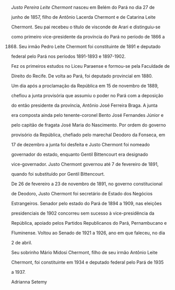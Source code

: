 

*Justo Pereira Leite Chermont* nasceu em Belém do Pará no dia 27 de

junho de 1857, filho de Antônio Lacerda Chermont e de Catarina Leite

Chermont. Seu pai recebeu o título de visconde de Arari e distinguiu-se

como primeiro vice-presidente da província do Pará no período de 1866 a

1868. Seu irmão Pedro Leite Chermont foi constituinte de 1891 e deputado

federal pelo Pará nos períodos 1891-1893 e 1897-1902.



Fez os primeiros estudos no Liceu Paraense e formou-se pela Faculdade de

Direito do Recife. De volta ao Pará, foi deputado provincial em 1880.



Um dia após a proclamação da República em 15 de novembro de 1889,

chefiou a junta provisória que assumiu o poder no Pará com a deposição

do então presidente da província, Antônio José Ferreira Braga. A junta

era composta ainda pelo tenente-coronel Bento José Fernandes Júnior e

pelo capitão de fragata José Maria do Nascimento. Por ordem do governo

provisório da República, chefiado pelo marechal Deodoro da Fonseca, em

17 de dezembro a junta foi desfeita e Justo Chermont foi nomeado

governador do estado, enquanto Gentil Bittencourt era designado

vice-governador. Justo Chermont governou até 7 de fevereiro de 1891,

quando foi substituído por Gentil Bittencourt.



De 26 de fevereiro a 23 de novembro de 1891, no governo constitucional

de Deodoro, Justo Chermont foi secretário de Estado dos Negócios

Estrangeiros. Senador pelo estado do Pará de 1894 a 1909, nas eleições

presidenciais de 1902 concorreu sem sucesso à vice-presidência da

República, apoiado pelos Partidos Republicanos do Pará, Pernambucano e

Fluminense. Voltou ao Senado de 1921 a 1926, ano em que faleceu, no dia

2 de abril.



Seu sobrinho Mário Midosi Chermont, filho de seu irmão Antônio Leite

Chermont, foi constituinte em 1934 e deputado federal pelo Pará de 1935

a 1937.



Adrianna Setemy



